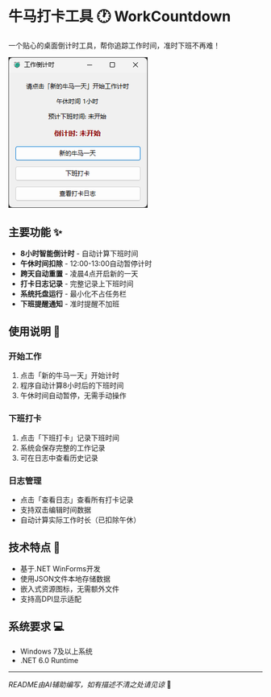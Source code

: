 



# 牛马打卡工具 🕐 WorkCountdown

一个贴心的桌面倒计时工具，帮你追踪工作时间，准时下班不再难！

![alt text](image.png)

## 主要功能 ✨

- **8小时智能倒计时** - 自动计算下班时间
- **午休时间扣除** - 12:00-13:00自动暂停计时
- **跨天自动重置** - 凌晨4点开启新的一天
- **打卡日志记录** - 完整记录上下班时间
- **系统托盘运行** - 最小化不占任务栏
- **下班提醒通知** - 准时提醒不加班

## 使用说明 📖

### 开始工作
1. 点击「新的牛马一天」开始计时
2. 程序自动计算8小时后的下班时间
3. 午休时间自动暂停，无需手动操作

### 下班打卡
1. 点击「下班打卡」记录下班时间
2. 系统会保存完整的工作记录
3. 可在日志中查看历史记录

### 日志管理
- 点击「查看日志」查看所有打卡记录
- 支持双击编辑时间数据
- 自动计算实际工作时长（已扣除午休）

## 技术特点 🔧

- 基于.NET WinForms开发
- 使用JSON文件本地存储数据
- 嵌入式资源图标，无需额外文件
- 支持高DPI显示适配

## 系统要求 💻

- Windows 7及以上系统
- .NET 6.0 Runtime

---

*README由AI辅助编写，如有描述不清之处请见谅* 🤖